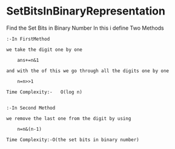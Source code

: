 # SetBitsInBinaryRepresentation
Find the Set Bits in Binary Number
In this i define Two Methods

	:-In FirstMethod

	we take the digit one by one 

		ans+=n&1

	and with the of this we go through all the digits one by one

		n=n>>1

	Time Complexity:-   O(log n)


	:-In Second Method

	we remove the last one from the digit by using

		n=n&(n-1)

	Time Complexity:-O(the set bits in binary number)

	
